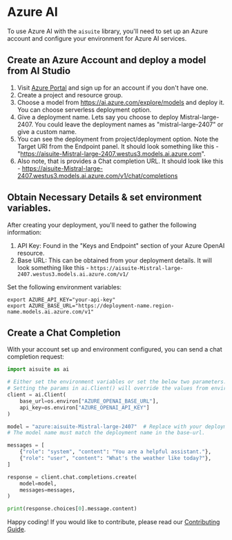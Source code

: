# Azure AI

To use Azure AI with the `aisuite` library, you'll need to set up an Azure account and configure your environment for Azure AI services.

## Create an Azure Account and deploy a model from AI Studio

1. Visit [Azure Portal](https://portal.azure.com/) and sign up for an account if you don't have one.
2. Create a project and resource group.
3. Choose a model from https://ai.azure.com/explore/models and deploy it. You can choose serverless deployment option.
4. Give a deployment name. Lets say you choose to deploy Mistral-large-2407. You could leave the deployment names as "mistral-large-2407" or give a custom name.
5. You can see the deployment from project/deployment option. Note the Target URI from the Endpoint panel. It should look something like this - "https://aisuite-Mistral-large-2407.westus3.models.ai.azure.com".
6. Also note, that is provides a Chat completion URL. It should look like this - https://aisuite-Mistral-large-2407.westus3.models.ai.azure.com/v1/chat/completions


## Obtain Necessary Details & set environment variables.

After creating your deployment, you'll need to gather the following information:

1. API Key: Found in the "Keys and Endpoint" section of your Azure OpenAI resource.
2. Base URL: This can be obtained from your deployment details. It will look something like this - `https://aisuite-Mistral-large-2407.westus3.models.ai.azure.com/v1/`


Set the following environment variables:

```shell
export AZURE_API_KEY="your-api-key"
export AZURE_BASE_URL="https://deployment-name.region-name.models.ai.azure.com/v1"
```

## Create a Chat Completion

With your account set up and environment configured, you can send a chat completion request:

```python
import aisuite as ai

# Either set the environment variables or set the below two parameters.
# Setting the params in ai.Client() will override the values from environment vars.
client = ai.Client(
    base_url=os.environ["AZURE_OPENAI_BASE_URL"],
    api_key=os.environ["AZURE_OPENAI_API_KEY"]
)

model = "azure:aisuite-Mistral-large-2407"  # Replace with your deployment name.
# The model name must match the deployment name in the base-url.

messages = [
    {"role": "system", "content": "You are a helpful assistant."},
    {"role": "user", "content": "What's the weather like today?"},
]

response = client.chat.completions.create(
    model=model,
    messages=messages,
)

print(response.choices[0].message.content)
```

Happy coding! If you would like to contribute, please read our [Contributing Guide](../CONTRIBUTING.md).